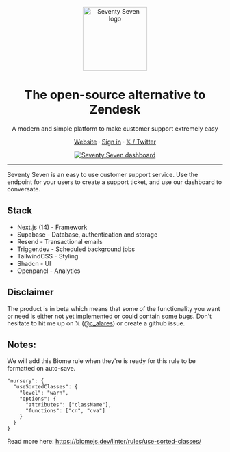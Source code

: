 <p align="center">
  <a href="https://seventy-seven.dev">
    <img src="./apps/website/public/email/77-logo.png" width="150px" alt="Seventy Seven logo" />
  </a>
</p>

<h1 align="center">The open-source alternative to Zendesk</h1>
<p align="center">A modern and simple platform to make customer support extremely easy</p>

<p align="center">
  <a href="https://seventy-seven.dev">Website</a> · 
  <a href="https://app.seventy-seven.dev">Sign in</a> · 
  <a href="https://twitter.com/c_alares">𝕏 / Twitter</a>
<p>

<p align="center">
  <a href="https://seventy-seven.dev">
    <img src="./apps/website/public/img/77-dark.webp" alt="Seventy Seven dashboard" />
  </a>
</p>

---

Seventy Seven is an easy to use customer support service. Use the endpoint for your users to create a support ticket, and use our dashboard to conversate.

## Stack
- Next.js (14) - Framework
- Supabase - Database, authentication and storage
- Resend - Transactional emails
- Trigger.dev - Scheduled background jobs
- TailwindCSS - Styling
- Shadcn - UI
- Openpanel - Analytics

## Disclaimer
The product is in beta which means that some of the functionality you want or need is either not yet implemented or could contain some bugs. Don't hesitate to hit me up on 𝕏 ([@c_alares](https://twitter.com/c_alares)) or create a github issue.

## Notes:
We will add this Biome rule when they're is ready for this rule to be formatted on auto-save.
```
"nursery": {
  "useSortedClasses": {
    "level": "warn",
    "options": {
      "attributes": ["className"],
      "functions": ["cn", "cva"]
    }
  }
}
```
Read more here: https://biomejs.dev/linter/rules/use-sorted-classes/
